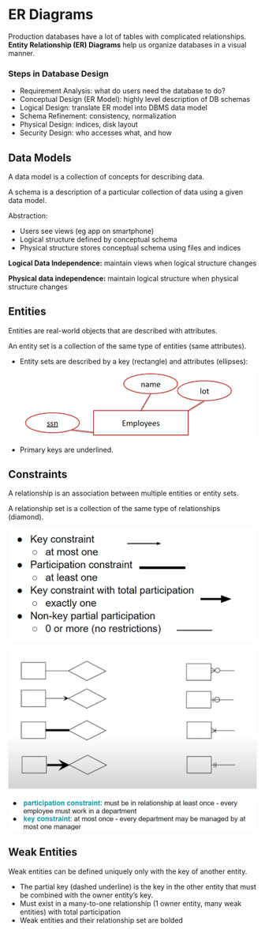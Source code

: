 # ER Diagrams

Production databases have a lot of tables with complicated relationships. **Entity Relationship (ER) Diagrams** help us organize databases in a visual manner.

### Steps in Database Design

- Requirement Analysis: what do users need the database to do?
- Conceptual Design (ER Model): highly level description of DB schemas
- Logical Design: translate ER model into DBMS data model
- Schema Refinement: consistency, normalization
- Physical Design: indices, disk layout
- Security Design: who accesses what, and how

## Data Models

A data model is a collection of concepts for describing data.

A schema is a description of a particular collection of data using a given data model. 

Abstraction:

- Users see views (eg app on smartphone)
- Logical structure defined by conceptual schema
- Physical structure stores conceptual schema using files and indices

**Logical Data Independence:** maintain views when logical structure changes

**Physical data independence:** maintain logical structure when physical structure changes

## Entities

Entities are real-world objects that are described with attributes.

An entity set is a collection of the same type of entities (same attributes).

- Entity sets are described by a key (rectangle) and attributes (ellipses):
    
    ![Untitled](ER%20Diagrams/Untitled.png)
    
- Primary keys are underlined.

## Constraints

A relationship is an association between multiple entities or entity sets.

A relationship set is a collection of the same type of relationships (diamond).

![Untitled](ER%20Diagrams/Untitled%201.png)

![Untitled](ER%20Diagrams/Untitled%202.png)

![Untitled](ER%20Diagrams/Untitled%203.png)

## Weak Entities

Weak entities can be defined uniquely only with the key of another entity.

- The partial key (dashed underline) is the key in the other entity that must be combined with the owner entity’s key.
- Must exist in a many-to-one relationship (1 owner entity, many weak entities) with total participation
- Weak entities and their relationship set are bolded
